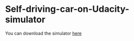 # Self-driving-car-on-Udacity-simulator
You can download the simulator [here](https://github.com/udacity/self-driving-car-sim/tree/term3_collection)
